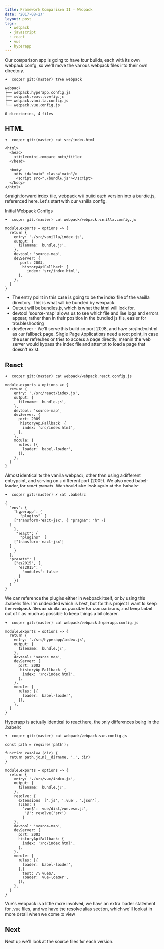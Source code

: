 ```yaml
---
title: Framework Comparison II - Webpack
date: '2017-08-23'
layout: post
tags: 
  - webpack
  - javascript
  - react
  - vue
  - hyperapp
---
```


Our comparison app is going to have four builds, each with its own webpack confg, so we'll move the various webpack files into their own directory.

```
➜  cooper git:(master) tree webpack
```
```
webpack
├── webpack.hyperapp.config.js
├── webpack.react.config.js
├── webpack.vanilla.config.js
└── webpack.vue.config.js

0 directories, 4 files
```

HTML
---

```
➜  cooper git:(master) cat src/index.html
```
```
<html>
  <head>
    <title>mini-compare out</title>
  </head>

  <body>
    <div id="main" class="main"/>
     <script src="./bundle.js"></script>
  </body>
</html>
```

Straightforward index file, webpack will build each version into a bundle.js, referenced here. Let's start with our vanilla config.

Initial Webpack Configs

```
➜  cooper git:(master) cat webpack/webpack.vanilla.config.js
```
```
module.exports = options => {
  return {
    entry: './src/vanilla/index.js',
    output: {
      filename: 'bundle.js',
    },
    devtool: 'source-map',
    devServer: {
       port: 2008,
        historyApiFallback: {
          index: 'src/index.html',
      },
    },
  }
}
```


* The entry point in this case is going to be the index file of the vanilla directory. This is what will be bundled by webpack.
* Output will be bundles.js, which is what the html will look for.
* devtool 'source-map' allows us to see which file and line logs and errors appear, rather than in their position in the bundled js file, easier for troubleshooting
* devServer - We'll serve this build on port 2008, and have src/index.html as our fallback page. Single Page Applications need a root point, in case the user refreshes or tries to access a page directly, meanin the web server would bypass the index file and attempt to load a page that doesn't exist.


React
---

```
➜  cooper git:(master) cat webpack/webpack.react.config.js
```
```
module.exports = options => {
  return {
    entry: './src/react/index.js',
    output: {
      filename: 'bundle.js',
    },
    devtool: 'source-map',
    devServer: {
      port: 2009,
       historyApiFallback: {
        index: 'src/index.html',
      },
    },
    module: {
      rules: [{
        loader: 'babel-loader',
      }],
    },
  }
}
```

Almost identical to the vanilla webpack, other than using a different entrypoint, and serving on a different port (2009). We also need babel-loader, for react presets. We should also look again at the .babelrc

```
➜  cooper git:(master) ✗ cat .babelrc
```
```
{
  "env": {
    "hyperapp": {
       "plugins": [
    ["transform-react-jsx", { "pragma": "h" }]
  ]
    },
     "react": {
       "plugins": [
    ["transform-react-jsx"]
  ]
    }
  },
  "presets": [
    ["es2015", {
      "es2015": {
        "modules": false
      }
    }]
  ]
}
```

We can reference the plugins either in webpack itself, or by using this .babelrc file. I'm undecided which is best, but for this project I want to keep the webpack files as similar as possible for comparisons, and keep babel out of it as much as possible to keep things a bit clearer.

```
➜  cooper git:(master) cat webpack/webpack.hyperapp.config.js
```
```
module.exports = options => {
  return {
    entry: './src/hyperapp/index.js',
    output: {
      filename: 'bundle.js',
    },
    devtool: 'source-map',
    devServer: {
      port: 2002,
       historyApiFallback: {
        index: 'src/index.html',
      },
    },
    module: {
      rules: [{
        loader: 'babel-loader',
      }],
    },
  }
}
```

Hyperapp is actually identical to react here, the only differences being in the .babelrc

```
➜  cooper git:(master) cat webpack/webpack.vue.config.js
```
```
const path = require('path');

function resolve (dir) {
  return path.join(__dirname, '.', dir)
}

module.exports = options => {
  return {
    entry: './src/vue/index.js',
    output: {
      filename: 'bundle.js',
    },
    resolve: {
      extensions: ['.js', '.vue', '.json'],
      alias: {
        'vue$': 'vue/dist/vue.esm.js',
         '@': resolve('src')
        }
    },
    devtool: 'source-map',
    devServer: {
      port: 2003,
      historyApiFallback: {
        index: 'src/index.html',
      },
    },
    module: {
      rules: [{
        loader: 'babel-loader',
      },{
        test: /\.vue$/,
        loader: 'vue-loader',
      }],
    },
  }
}
```

Vue's webpack is a little more involved, we have an extra loader statement for .vue files, and we have the resolve alias section, which we'll look at in more detail when we come to view

Next
---

Next up we'll look at the source files for each version.

